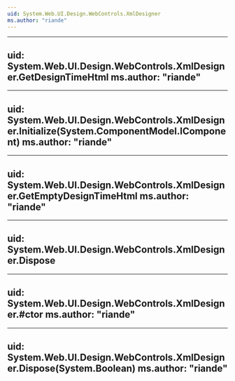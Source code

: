```yaml
---
uid: System.Web.UI.Design.WebControls.XmlDesigner
ms.author: "riande"
---
```


---
uid: System.Web.UI.Design.WebControls.XmlDesigner.GetDesignTimeHtml
ms.author: "riande"
---

---
uid: System.Web.UI.Design.WebControls.XmlDesigner.Initialize(System.ComponentModel.IComponent)
ms.author: "riande"
---

---
uid: System.Web.UI.Design.WebControls.XmlDesigner.GetEmptyDesignTimeHtml
ms.author: "riande"
---

---
uid: System.Web.UI.Design.WebControls.XmlDesigner.Dispose
---

---
uid: System.Web.UI.Design.WebControls.XmlDesigner.#ctor
ms.author: "riande"
---

---
uid: System.Web.UI.Design.WebControls.XmlDesigner.Dispose(System.Boolean)
ms.author: "riande"
---
